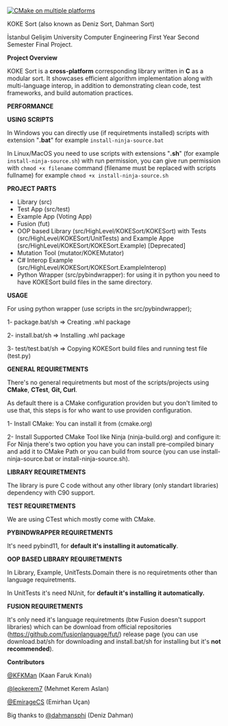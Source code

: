 [![CMake on multiple platforms](https://github.com/KFKMan/KOKESort/actions/workflows/cmake-multi-platform.yml/badge.svg)](https://github.com/KFKMan/KOKESort/actions/workflows/cmake-multi-platform.yml)

KOKE Sort (also known as Deniz Sort, Dahman Sort)

İstanbul Gelişim University Computer Engineering First Year Second Semester Final Project.

**Project Overview**

KOKE Sort is a **cross-platform** corresponding library written in **C** as a modular sort. It showcases efficient algorithm implementation along with multi-language interop, in addition to demonstrating clean code, test frameworks, and build automation practices.

**PERFORMANCE**

**USING SCRIPTS**

In Windows you can directly use (if requiretments installed) scripts with extension "**.bat**" for example `install-ninja-source.bat`

In Linux/MacOS you need to use scripts with extensions "**.sh**" (for example `install-ninja-source.sh`) with run permission, you can give run permission with `chmod +x filename` command (filename must be replaced with scripts fullname) for example `chmod +x install-ninja-source.sh`

**PROJECT PARTS**

* Library (src)
* Test App (src/test)
* Example App (Voting App)
* Fusion (fut)
* OOP based Library (src/HighLevel/KOKESort/KOKESort) with Tests (src/HighLevel/KOKESort/UnitTests) and Example Appe (src/HighLevel/KOKESort/KOKESort.Example) [Deprecated]
* Mutation Tool (mutator/KOKEMutator)
* C# Interop Example (src/HighLevel/KOKESort/KOKESort.ExampleInterop)
* Python Wrapper (src/pybindwrapper): for using it in python you need to have KOKESort build files in the same directory.

**USAGE**

For using python wrapper (use scripts in the src/pybindwrapper);

1- package.bat/sh => Creating .whl package

2- install.bat/sh => Installing .whl package

3- test/test.bat/sh => Copying KOKESort build files and running test file (test.py)

**GENERAL REQUIRETMENTS**

There's no general requiretments but most of the scripts/projects using **CMake**, **CTest**, **Git, Curl**.

As default there is a CMake configuration providen but you don't limited to use that, this steps is for who want to use providen configuration.

1- Install CMake: You can install it from (cmake.org)

2- Install Supported CMake Tool like Ninja (ninja-build.org) and configure it: For Ninja there's two option you have you can install pre-compiled binary and add it to CMake Path or you can build from source (you can use install-ninja-source.bat or install-ninja-source.sh).

**LIBRARY REQUIRETMENTS**

The library is pure C code without any other library (only standart libraries) dependency with C90 support.

**TEST REQUIRETMENTS**

We are using CTest which mostly come with CMake.

**PYBINDWRAPPER REQUIRETMENTS**

It's need pybind11, for **default it's installing it automatically**.

**OOP BASED LIBRARY REQUIRETMENTS**

In Library, Example, UnitTests.Domain there is no requiretments other than language requiretments.

In UnitTests it's need NUnit, for **default it's installing it automatically.**

**FUSION REQUIRETMENTS**

It's only need it's language requiretments (btw Fusion doesn't support libraries) which can be download from official repositories (https://github.com/fusionlanguage/fut/) release page (you can use download.bat/sh for downloading and install.bat/sh for installing but it's **not recommended**).

**Contributors**

[@KFKMan](https://github.com/KFKMan) (Kaan Faruk Kınalı)

[@leokerem7](https://github.com/leokerem7) (Mehmet Kerem Aslan)

[@EmirageCS](https://github.com/EmirageCS) (Emirhan Uçan)

Big thanks to [@dahmansphi](https://github.com/dahmansphi) (Deniz Dahman)
